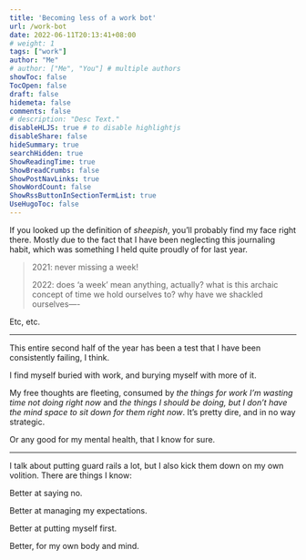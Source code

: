 ```yaml
---
title: 'Becoming less of a work bot'
url: /work-bot
date: 2022-06-11T20:13:41+08:00
# weight: 1
tags: ["work"]
author: "Me"
# author: ["Me", "You"] # multiple authors
showToc: false
TocOpen: false
draft: false
hidemeta: false
comments: false
# description: "Desc Text."
disableHLJS: true # to disable highlightjs
disableShare: false
hideSummary: true
searchHidden: true
ShowReadingTime: true
ShowBreadCrumbs: false
ShowPostNavLinks: true
ShowWordCount: false
ShowRssButtonInSectionTermList: true
UseHugoToc: false
---
```


If you looked up the definition of *sheepish*, you’ll probably find my face right there. Mostly due to the fact that I have been neglecting this journaling habit, which was something I held quite proudly of for last year.

> 2021: never missing a week!
> 
> 2022: does ‘a week’ mean anything, actually? what is this archaic concept of time we hold ourselves to? why have we shackled ourselves—-

Etc, etc.

***

This entire second half of the year has been a test that I have been consistently failing, I think. 

I find myself buried with work, and burying myself with more of it. 

My free thoughts are fleeting, consumed by *the things for work I’m wasting time not doing right now* and *the things I should be doing, but I don’t have the mind space to sit down for them right now*. It’s pretty dire, and in no way strategic.

Or any good for my mental health, that I know for sure.

***

I talk about putting guard rails a lot, but I also kick them down on my own volition. There are things I know:

Better at saying no.

Better at managing my expectations.

Better at putting myself first.

Better, for my own body and mind.